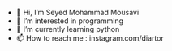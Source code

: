 - 👋 Hi, I’m Seyed Mohammad Mousavi
- 👀 I’m interested in programming
- 🌱 I’m currently learning python
- 📫 How to reach me : instagram.com/diartor

<!---
DiarTor/DiarTor is a ✨ special ✨ repository because its `README.md` (this file) appears on your GitHub profile.
You can click the Preview link to take a look at your changes.
--->
